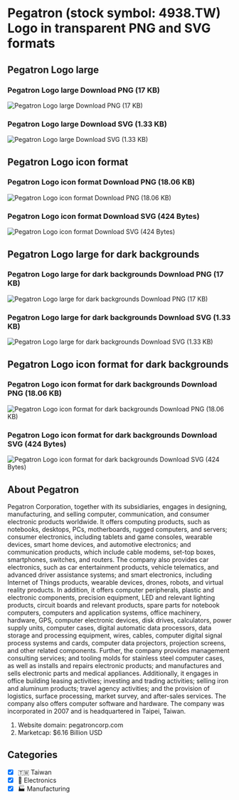 # Pegatron (stock symbol: 4938.TW) Logo in transparent PNG and SVG formats

## Pegatron Logo large

### Pegatron Logo large Download PNG (17 KB)

![Pegatron Logo large Download PNG (17 KB)](/img/orig/4938.TW_BIG-9fdda0c3.png)

### Pegatron Logo large Download SVG (1.33 KB)

![Pegatron Logo large Download SVG (1.33 KB)](/img/orig/4938.TW_BIG-0fcb128d.svg)

## Pegatron Logo icon format

### Pegatron Logo icon format Download PNG (18.06 KB)

![Pegatron Logo icon format Download PNG (18.06 KB)](/img/orig/4938.TW-45b20086.png)

### Pegatron Logo icon format Download SVG (424 Bytes)

![Pegatron Logo icon format Download SVG (424 Bytes)](/img/orig/4938.TW-b9bf8d81.svg)

## Pegatron Logo large for dark backgrounds

### Pegatron Logo large for dark backgrounds Download PNG (17 KB)

![Pegatron Logo large for dark backgrounds Download PNG (17 KB)](/img/orig/4938.TW_BIG.D-ae55e649.png)

### Pegatron Logo large for dark backgrounds Download SVG (1.33 KB)

![Pegatron Logo large for dark backgrounds Download SVG (1.33 KB)](/img/orig/4938.TW_BIG.D-3592f13a.svg)

## Pegatron Logo icon format for dark backgrounds

### Pegatron Logo icon format for dark backgrounds Download PNG (18.06 KB)

![Pegatron Logo icon format for dark backgrounds Download PNG (18.06 KB)](/img/orig/4938.TW.D-05d39e1a.png)

### Pegatron Logo icon format for dark backgrounds Download SVG (424 Bytes)

![Pegatron Logo icon format for dark backgrounds Download SVG (424 Bytes)](/img/orig/4938.TW.D-429c8d4e.svg)

## About Pegatron

Pegatron Corporation, together with its subsidiaries, engages in designing, manufacturing, and selling computer, communication, and consumer electronic products worldwide. It offers computing products, such as notebooks, desktops, PCs, motherboards, rugged computers, and servers; consumer electronics, including tablets and game consoles, wearable devices, smart home devices, and automotive electronics; and communication products, which include cable modems, set-top boxes, smartphones, switches, and routers. The company also provides car electronics, such as car entertainment products, vehicle telematics, and advanced driver assistance systems; and smart electronics, including Internet of Things products, wearable devices, drones, robots, and virtual reality products. In addition, it offers computer peripherals, plastic and electronic components, precision equipment, LED and relevant lighting products, circuit boards and relevant products, spare parts for notebook computers, computers and application systems, office machinery, hardware, GPS, computer electronic devices, disk drives, calculators, power supply units, computer cases, digital automatic data processors, data storage and processing equipment, wires, cables, computer digital signal process systems and cards, computer data projectors, projection screens, and other related components. Further, the company provides management consulting services; and tooling molds for stainless steel computer cases, as well as installs and repairs electronic products; and manufactures and sells electronic parts and medical appliances. Additionally, it engages in office building leasing activities; investing and trading activities; selling iron and aluminum products; travel agency activities; and the provision of logistics, surface processing, market survey, and after-sales services. The company also offers computer software and hardware. The company was incorporated in 2007 and is headquartered in Taipei, Taiwan.

1. Website domain: pegatroncorp.com
2. Marketcap: $6.16 Billion USD


## Categories
- [x] 🇹🇼 Taiwan
- [x] 🔌 Electronics
- [x] 🏭 Manufacturing
